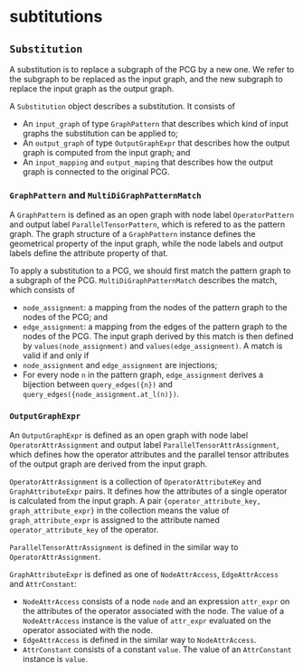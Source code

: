 # subtitutions

## `Substitution`

A substitution is to replace a subgraph of the PCG by a new one. We refer to the subgraph to be replaced as the input graph, and the new subgraph to replace the input graph as the output graph.

A `Substitution` object describes a substitution. It consists of
* An `input_graph` of type `GraphPattern` that describes which kind of input graphs the substitution can be applied to;
* An `output_graph` of type `OutputGraphExpr` that describes how the output graph is computed from the input graph; and
* An `input_mapping` and `output_maping` that describes how the output graph is connected to the original PCG.

### `GraphPattern` and `MultiDiGraphPatternMatch`

A `GraphPattern` is defined as an open graph with node label `OperatorPattern` and output label `ParallelTensorPattern`, which is refered to as the pattern graph. The graph structure of a `GraphPattern` instance defines the geometrical property of the input graph, while the node labels and output labels define the attribute property of that.

To apply a substitution to a PCG, we should first match the pattern graph to a subgraph of the PCG. `MultiDiGraphPatternMatch` describes the match, which consists of
* `node_assignment`: a mapping from the nodes of the pattern graph to the nodes of the PCG; and
* `edge_assignment`: a mapping from the edges of the pattern graph to the nodes of the PCG.
The input graph derived by this match is then defined by `values(node_assignment)` and `values(edge_assignment)`. A match is valid if and only if
* `node_assignment` and `edge_assignment` are injections;
* For every node `n` in the pattern graph, `edge_assignment` derives a bijection between `query_edges({n})` and `query_edges({node_assignment.at_l(n)})`.

### `OutputGraphExpr`

An `OutputGraphExpr` is defined as an open graph with node label `OperatorAttrAssignment` and output label `ParallelTensorAttrAssignment`, which defines how the operator attributes and the parallel tensor attributes of the output graph are derived from the input graph.

`OperatorAttrAssignment` is a collection of `OperatorAttributeKey` and `GraphAttributeExpr` pairs. It defines how the attributes of a single operator is calculated from the input graph. A pair `{operator_attribute_key, graph_attribute_expr}` in the collection means the value of `graph_attribute_expr` is assigned to the attribute named `operator_attribute_key` of the operator.

`ParallelTensorAttrAssignment` is defined in the similar way to `OperatorAttrAssignment`.

`GraphAttributeExpr` is defined as one of `NodeAttrAccess`, `EdgeAttrAccess` and `AttrConstant`:
* `NodeAttrAccess` consists of a node `node` and an expression `attr_expr` on the attributes of the operator associated with the node. The value of a `NodeAttrAccess` instance is the value of `attr_expr` evaluated on the operator associated with the node.
* `EdgeAttrAccess` is defined in the similar way to `NodeAttrAccess`.
* `AttrConstant` consists of a constant `value`. The value of an `AttrConstant` instance is `value`.
